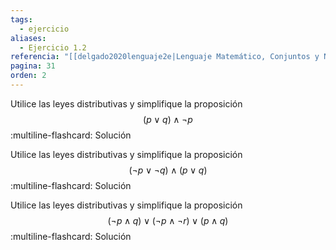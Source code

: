 ```yaml
---
tags:
  - ejercicio
aliases:
  - Ejercicio 1.2
referencia: "[[delgado2020lenguaje2e|Lenguaje Matemático, Conjuntos y Números (2a ed)]]"
pagina: 31
orden: 2
---
```

Utilice las leyes distributivas y simplifique la proposición
$$(p \lor q) \land \neg p$$
:multiline-flashcard:
Solución

Utilice las leyes distributivas y simplifique la proposición
$$(\neg p \lor \neg q) \land (p \lor q)$$
:multiline-flashcard:
Solución

Utilice las leyes distributivas y simplifique la proposición
$$(\neg p \land q) \lor (\neg p \land \neg r) \lor (p \land q)$$
:multiline-flashcard:
Solución
